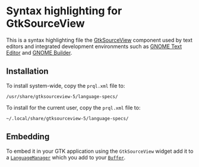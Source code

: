 # Syntax highlighting for GtkSourceView

This is a syntax highlighting file the [GtkSourceView](https://gitlab.gnome.org/GNOME/gtksourceview) component used by text editors and integrated development environments such as [GNOME Text Editor](https://apps.gnome.org/TextEditor/) and [GNOME Builder](https://apps.gnome.org/Builder/).

## Installation

To install system-wide, copy the `prql.xml` file to:

    /usr/share/gtksourceview-5/language-specs/

 To install for the current user, copy the `prql.xml` file to:

    ~/.local/share/gtksourceview-5/language-specs/

## Embedding

To embed it in your GTK application using the `GtkSourceView` widget add it to a [`LanguageManager`](https://gnome.pages.gitlab.gnome.org/gtksourceview/gtksourceview5/class.LanguageManager.html) which you add to your [`Buffer`](https://gnome.pages.gitlab.gnome.org/gtksourceview/gtksourceview5/method.Buffer.set_language.html).